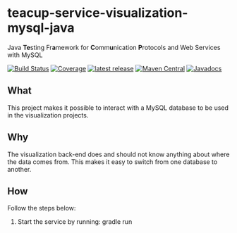 # teacup-service-visualization-mysql-java
Java **Te**sting Fr**a**mework for **C**omm**u**nication **P**rotocols and Web Services with MySQL

[![Build Status](https://travis-ci.com/HenryssonDaniel/teacup-service-visualization-mysql-java.svg?branch=master)](https://travis-ci.com/HenryssonDaniel/teacup-service-visualization-mysql-java)
[![Coverage](https://sonarcloud.io/api/project_badges/measure?project=HenryssonDaniel_teacup-service-visualization-mysql-java&metric=coverage)](https://sonarcloud.io/dashboard?id=HenryssonDaniel_teacup-service-visualization-mysql-java)
[![latest release](https://img.shields.io/badge/release%20notes-1.0.0-yellow.svg)](https://github.com/HenryssonDaniel/teacup-java-report-mysql/blob/master/doc/release-notes/official.md)
[![Maven Central](https://img.shields.io/maven-central/v/io.github.henryssondaniel.teacup.service.visualization/mysql.svg)](http://search.maven.org/#search%7Cgav%7C1%7Cg%3A%22io.github.henryssondaniel.teacup.service.visualization%22%20AND%20a%3A%22mysql%22)
[![Javadocs](https://www.javadoc.io/badge/io.github.henryssondaniel.teacup.service.visualization/mysql.svg)](https://www.javadoc.io/doc/io.github.henryssondaniel.teacup.service.visualization/mysql)
## What ##
This project makes it possible to interact with a MySQL database to be used in the visualization projects.
## Why ##
The visualization back-end does and should not know anything about where the data comes from. This makes it easy to switch
from one database to another.
## How ##
Follow the steps below:
1. Start the service by running: gradle run